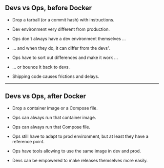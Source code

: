 ## Devs vs Ops, before Docker

* Drop a tarball (or a commit hash) with instructions.

* Dev environment very different from production.

* Ops don't always have a dev environment themselves ...

* ... and when they do, it can differ from the devs'.

* Ops have to sort out differences and make it work ...

* ... or bounce it back to devs.

* Shipping code causes frictions and delays.

---

## Devs vs Ops, after Docker

* Drop a container image or a Compose file.

* Ops can always run that container image.

* Ops can always run that Compose file.

* Ops still have to adapt to prod environment,
  but at least they have a reference point.

* Ops have tools allowing to use the same image
  in dev and prod.

* Devs can be empowered to make releases themselves
  more easily.
